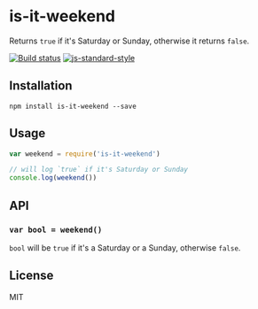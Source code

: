 # is-it-weekend

Returns `true` if it's Saturday or Sunday, otherwise it returns `false`.

[![Build status](https://travis-ci.org/watson/is-it-weekend.svg?branch=master)](https://travis-ci.org/watson/is-it-weekend)
[![js-standard-style](https://img.shields.io/badge/code%20style-standard-brightgreen.svg?style=flat)](https://github.com/feross/standard)

## Installation

```
npm install is-it-weekend --save
```

## Usage

```js
var weekend = require('is-it-weekend')

// will log `true` if it's Saturday or Sunday
console.log(weekend())
```

## API

### `var bool = weekend()`

`bool` will be `true` if it's a Saturday or a Sunday, otherwise `false`.

## License

MIT

